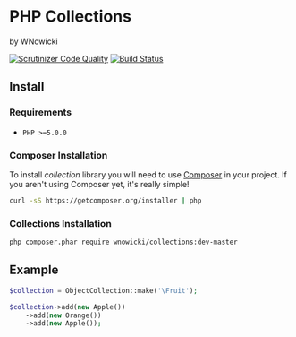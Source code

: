# PHP Collections
by WNowicki

[![Scrutinizer Code Quality](https://scrutinizer-ci.com/g/wnowicki/collections/badges/quality-score.png?b=master)](https://scrutinizer-ci.com/g/wnowicki/collections/?branch=master)
[![Build Status](https://scrutinizer-ci.com/g/wnowicki/collections/badges/build.png?b=master)](https://scrutinizer-ci.com/g/wnowicki/collections/build-status/master)

## Install

### Requirements
- `PHP >=5.0.0`

### Composer Installation
To install *collection* library you will need to use [Composer](http://getcomposer.org/) in your project. If you aren't using Composer yet, it's really simple!
```bash
curl -sS https://getcomposer.org/installer | php
```

### Collections Installation
```bash
php composer.phar require wnowicki/collections:dev-master
```

## Example

```php
$collection = ObjectCollection::make('\Fruit');

$collection->add(new Apple())
    ->add(new Orange())
    ->add(new Apple());
```
